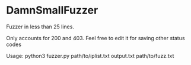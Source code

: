 # DamnSmallFuzzer
Fuzzer in less than 25 lines.

Only accounts for 200 and 403. Feel free to edit it for saving other status codes

Usage: python3 fuzzer.py path/to/iplist.txt output.txt path/to/fuzz.txt
